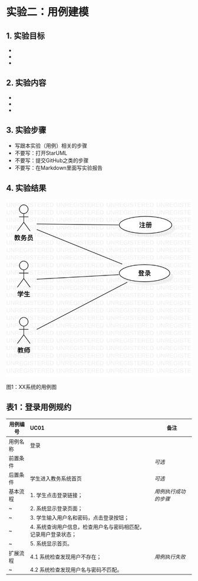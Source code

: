 # 实验二：用例建模

## 1. 实验目标

- 
- 
- 

## 2. 实验内容

- 
- 
- 

## 3. 实验步骤

- 写跟本实验（用例）相关的步骤
- 不要写：打开StarUML
- 不要写：提交GitHub之类的步骤
- 不要写：在Markdown里面写实验报告

## 4. 实验结果

![用例图](./Lab2_UseCaseDiagram.jpg)

图1：XX系统的用例图

## 表1：登录用例规约  

用例编号  | UC01 | 备注  
-|:-|-  
用例名称  | 登录  |   
前置条件  |      | *可选*   
后置条件  | 学生进入教务系统首页     | *可选*   
基本流程  | 1. 学生点击登录链接；  |*用例执行成功的步骤*    
~| 2. 系统显示登录页面；  |   
~| 3. 学生输入用户名和密码，点击登录按钮；  |   
~| 4. 系统查询用户信息，检查用户名与密码相匹配，记录用户登录状态；  |   
~| 5. 系统显示首页。  |  
扩展流程  | 4.1 系统检查发现用户不存在；  |*用例执行失败*    
~| 4.2 系统检查发现用户名与密码不匹配。  |  

